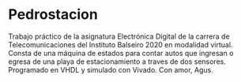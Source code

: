 # Pedrostacion
Trabajo práctico de la asignatura Electrónica Digital de la carrera de Telecomunicaciones del Instituto Balseiro 2020 en modalidad virtual.
Consta de una máquina de estados para contar autos que ingresan o egresa de una playa de estacionamiento a traves de dos sensores. 
Programado en VHDL y simulado con Vivado. 
Con amor, Agus.
